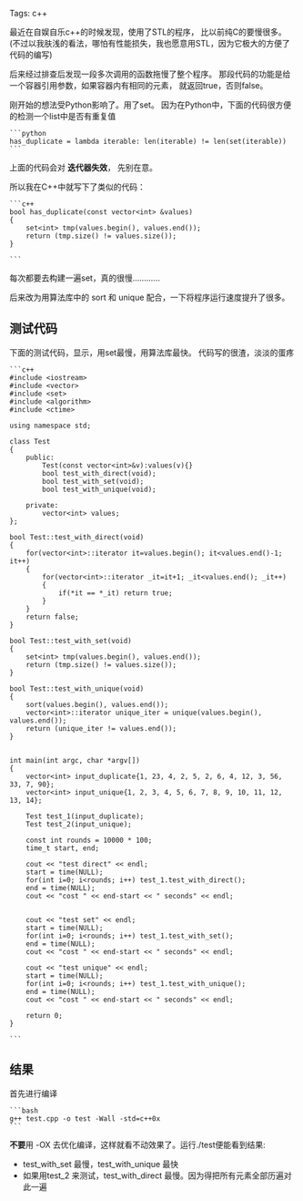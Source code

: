 Tags: c++


最近在自娱自乐c++的时候发现，使用了STL的程序，
比以前纯C的要慢很多。
(不过以我肤浅的看法，哪怕有性能损失，我也愿意用STL，因为它极大的方便了代码的编写)

后来经过排查后发现一段多次调用的函数拖慢了整个程序。
那段代码的功能是给一个容器引用参数，如果容器内有相同的元素，
就返回true，否则false。

刚开始的想法受Python影响了。用了set。
因为在Python中，下面的代码很方便的检测一个list中是否有重复值

    ```python
    has_duplicate = lambda iterable: len(iterable) != len(set(iterable))
    ```

上面的代码会对 **迭代器失效**， 先别在意。


所以我在C++中就写下了类似的代码：

    ```c++
    bool has_duplicate(const vector<int> &values)
    {
        set<int> tmp(values.begin(), values.end());
        return (tmp.size() != values.size());
    }

    ```


每次都要去构建一遍set，真的很慢…………

后来改为用算法库中的 sort 和 unique 配合，一下将程序运行速度提升了很多。


## 测试代码

下面的测试代码，显示，用set最慢，用算法库最快。
代码写的很渣，淡淡的蛋疼

    ```c++
    #include <iostream>
    #include <vector>
    #include <set>
    #include <algorithm>
    #include <ctime>

    using namespace std;

    class Test
    {
        public:
            Test(const vector<int>&v):values(v){}
            bool test_with_direct(void);
            bool test_with_set(void);
            bool test_with_unique(void);

        private:
            vector<int> values;
    };

    bool Test::test_with_direct(void)
    {
        for(vector<int>::iterator it=values.begin(); it<values.end()-1; it++)
        {
            for(vector<int>::iterator _it=it+1; _it<values.end(); _it++)
            {
                if(*it == *_it) return true;
            }
        }
        return false;
    }

    bool Test::test_with_set(void)
    {
        set<int> tmp(values.begin(), values.end());
        return (tmp.size() != values.size());
    }

    bool Test::test_with_unique(void)
    {
        sort(values.begin(), values.end());
        vector<int>::iterator unique_iter = unique(values.begin(), values.end());
        return (unique_iter != values.end());
    }


    int main(int argc, char *argv[])
    {
        vector<int> input_duplicate{1, 23, 4, 2, 5, 2, 6, 4, 12, 3, 56, 33, 7, 90};
        vector<int> input_unique{1, 2, 3, 4, 5, 6, 7, 8, 9, 10, 11, 12, 13, 14};

        Test test_1(input_duplicate);
        Test test_2(input_unique);

        const int rounds = 10000 * 100;
        time_t start, end;

        cout << "test direct" << endl;
        start = time(NULL);
        for(int i=0; i<rounds; i++) test_1.test_with_direct();
        end = time(NULL);
        cout << "cost " << end-start << " seconds" << endl;


        cout << "test set" << endl;
        start = time(NULL);
        for(int i=0; i<rounds; i++) test_1.test_with_set();
        end = time(NULL);
        cout << "cost " << end-start << " seconds" << endl;

        cout << "test unique" << endl;
        start = time(NULL);
        for(int i=0; i<rounds; i++) test_1.test_with_unique();
        end = time(NULL);
        cout << "cost " << end-start << " seconds" << endl;

        return 0;
    }

    ```


## 结果

首先进行编译

    ```bash
    g++ test.cpp -o test -Wall -std=c++0x
    ```

**不要**用 -OX 去优化编译，这样就看不动效果了。运行./test便能看到结果:

*   test_with_set 最慢，test_with_unique 最快
*   如果用test_2 来测试，test_with_direct 最慢。因为得把所有元素全部历遍对此一遍


